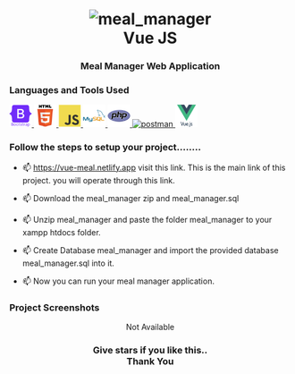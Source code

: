 <h1 align="center"><img src="[https://freeimage.host/i/25nDvIa](https://iili.io/25nDvIa.png)" alt="meal_manager"><br>Vue JS</h1>
<h3 align="center">Meal Manager Web Application</h3>


<h3 align="left">Languages and Tools Used</h3>
<p align="left"> <a href="https://getbootstrap.com" target="_blank" rel="noreferrer"> <img src="https://raw.githubusercontent.com/devicons/devicon/master/icons/bootstrap/bootstrap-plain-wordmark.svg" alt="bootstrap" width="40" height="40"/></a><a href="https://www.w3.org/html/" target="_blank" rel="noreferrer"> <img src="https://raw.githubusercontent.com/devicons/devicon/master/icons/html5/html5-original-wordmark.svg" alt="html5" width="40" height="40"/> </a> <a href="https://developer.mozilla.org/en-US/docs/Web/JavaScript" target="_blank" rel="noreferrer"> <img src="https://raw.githubusercontent.com/devicons/devicon/master/icons/javascript/javascript-original.svg" alt="javascript" width="40" height="40"/> </a> <a href="https://www.mysql.com/" target="_blank" rel="noreferrer"> <img src="https://raw.githubusercontent.com/devicons/devicon/master/icons/mysql/mysql-original-wordmark.svg" alt="mysql" width="40" height="40"/> </a><a href="https://www.php.net" target="_blank" rel="noreferrer"> <img src="https://raw.githubusercontent.com/devicons/devicon/master/icons/php/php-original.svg" alt="php" width="40" height="40"/> </a> <a href="https://postman.com" target="_blank" rel="noreferrer"> <img src="https://www.vectorlogo.zone/logos/getpostman/getpostman-icon.svg" alt="postman" width="40" height="40"/> </a><a href="https://vuejs.org/" target="_blank" rel="noreferrer"> <img src="https://raw.githubusercontent.com/devicons/devicon/master/icons/vuejs/vuejs-original-wordmark.svg" alt="vuejs" width="40" height="40"/> </a> </p>


<h3 align="left">Follow the steps to setup your project........</h3>

- 📫 https://vue-meal.netlify.app visit this link. This is the main link of this project.
you will operate through this link.

- 📫 Download the meal_manager zip and meal_manager.sql

- 📫 Unzip meal_manager and paste the folder meal_manager to your xampp htdocs folder.

- 📫 Create Database meal_manager and import the provided database meal_manager.sql into it.

- 📫 Now you can run your meal manager application.




<h3 align="left">Project Screenshots</h3>
<p align="center">
Not Available
</p>

<h3 align="center">Give stars if you like this..<br> Thank You</h3>
